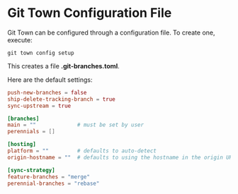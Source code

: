 # Git Town Configuration File

Git Town can be configured through a configuration file. To create one, execute:

```
git town config setup
```

This creates a file **.git-branches.toml**.

Here are the default settings:

```toml
push-new-branches = false
ship-delete-tracking-branch = true
sync-upstream = true

[branches]
main = ""             # must be set by user
perennials = []

[hosting]
platform = ""         # defaults to auto-detect
origin-hostname = ""  # defaults to using the hostname in the origin URL

[sync-strategy]
feature-branches = "merge"
perennial-branches = "rebase"
```
